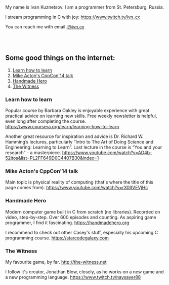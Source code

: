 <br/>

My name is Ivan Kuznetsov. I am a programmer from St. Petersburg, Russia. 

I stream programming in C with joy: <https://www.twitch.tv/ivn_cx>

You can reach me with email <i@ivn.cx>

<br/>

<br/>

## Some good things on the internet:

1. [Learn how to learn](#learn_how_to_learn)
2. [Mike Acton's CppCon'14 talk](#mike_acton_talk)
3. [Handmade Hero](#handmade_hero)
4. [The Witness](#the_witness)

### Learn how to learn

<a name="learn_how_to_learn"/>

Popular course by Barbara Oakley is enjoyable experience with great practical advice on learning new skills. Free weekly newsletter is helpful, even long after completing the course.
<https://www.coursera.org/learn/learning-how-to-learn>

Another great resource for inspiration and advice is Dr. Richard W. Hamming’s lectures, particularly “Intro to The Art of Doing Science and Engineering: Learning to Learn”. Last lecture in the course is “You and your research” - a masterpiece.
<https://www.youtube.com/watch?v=AD4b-52jtos&list=PL2FF649D0C4407B30&index=1>

### Mike Acton's CppCon'14 talk

<a name="mike_acton_talk"/>

Main topic is physical reality of computing (that's where the title of this page comes from).
<https://www.youtube.com/watch?v=rX0ItVEVjHc>

### Handmade Hero

<a name="handmade_hero"/>

Modern computer game built in C from scratch (no libraries). Recorded on video, step-by-step. Over 600 episodes and counting. As aspiring game programmer, I find it fascinating.
<https://handmadehero.org>

I recommend to check out other Casey's stuff, especially his upcoming C programming course.
<https://starcodegalaxy.com>

### The Witness

<a name="the_witness"/>

My favourite game, by far.
<http://the-witness.net>

I follow it's creator, Jonathan Blow, closely, as he works on a new game and a new programming language. 
<https://www.twitch.tv/naysayer88>

